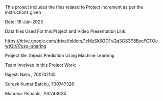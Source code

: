 This project includes the files related to Project increment as per the instructions given

Date: 18-Jun-2023

Data files Used For this Project and Video Presentation Link:

https://drive.google.com/drive/folders/1cMzSkSOOTvQq3GS3P8ByqFCTOewtQtVi?usp=sharing

Project tile: Sepsis Prediction Using Machine Learning

Team Involved in this Project Work:

Rajesh Nalla ,  700747145

Suresh Kumar Batchu, 700747326

Manohar Ronanki, 700743624

